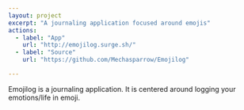 ```yaml
---
layout: project
excerpt: "A journaling application focused around emojis"
actions:
  - label: "App"
    url: "http://emojilog.surge.sh/"
  - label: "Source"
    url: "https://github.com/Mechasparrow/Emojilog"

---
```


Emojilog is a journaling application. It is centered around logging your emotions/life in emoji.
